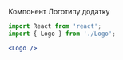 Компонент Логотипу додатку

```jsx
import React from 'react';
import { Logo } from './Logo';

<Logo />
```

